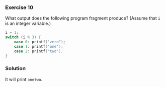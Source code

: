 ### Exercise 10

What output does the following program fragment produce? (Assume that `i` is an
integer variable.)

```c
i = 1;
switch (i % 3) {
    case 0: printf("zero");
    case 1: printf("one");
    case 2: printf("two");
}
```

### Solution

It will print `onetwo`.
